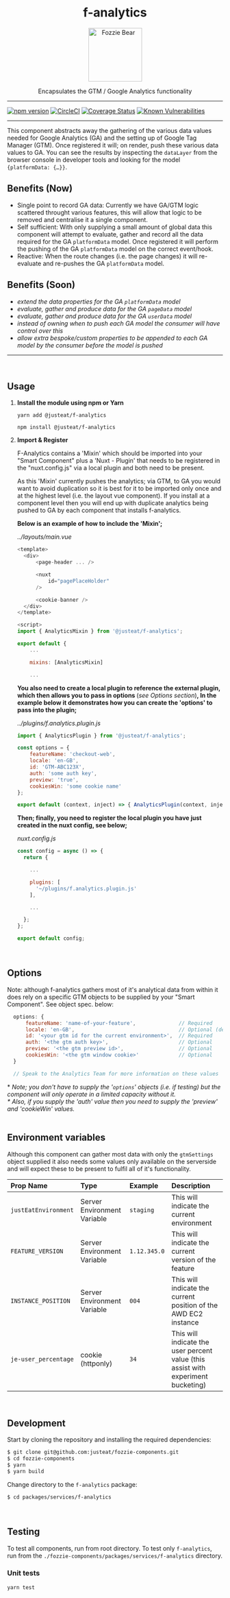<div align="center">

# f-analytics

<img width="125" alt="Fozzie Bear" src="../../../../bear.png" />

Encapsulates the GTM / Google Analytics functionality

</div>

---

[![npm version](https://badge.fury.io/js/%40justeat%2Ff-analytics.svg)](https://badge.fury.io/js/%40justeat%2Ff-analytics)
[![CircleCI](https://circleci.com/gh/justeat/fozzie-components.svg?style=svg)](https://circleci.com/gh/justeat/workflows/fozzie-components)
[![Coverage Status](https://coveralls.io/repos/github/justeat/f-analytics/badge.svg)](https://coveralls.io/github/justeat/f-analytics)
[![Known Vulnerabilities](https://snyk.io/test/github/justeat/f-analytics/badge.svg?targetFile=package.json)](https://snyk.io/test/github/justeat/f-analytics?targetFile=package.json)

---
This component abstracts away the gathering of the various data values needed for Google Analytics (GA) and the setting up of Google Tag Manager (GTM).  Once registered it will; on render, push these various data values to GA.  You can see the results by inspecting the `dataLayer` from the browser console in developer tools and looking for the model `{platformData: {…}}`.


## Benefits (Now)
- Single point to record GA data: Currently we have GA/GTM logic scattered throught various features, this will allow that logic to be removed and centralise it a single component.
- Self sufficient: With only supplying a small amount of global data this component will attempt to evaluate, gather and record all the data required for the GA `platformData` model.  Once registered it will perform the pushing of the GA `platformData` model on the correct event/hook.
- Reactive: When the route changes (i.e. the page changes) it will re-evaluate and re-pushes the GA `platformData` model.

## Benefits (Soon)
- _extend the data properties for the GA `platformData` model_
- _evaluate, gather and produce data for the GA `pageData` model_
- _evaluate, gather and produce data for the GA `userData` model_
- _instead of owning when to push each GA model the consumer will have control over this_
- _allow extra bespoke/custom properties to be appended to each GA model by the consumer before the model is pushed_
<hr></br>

## Usage

1.  <strong>Install the module using npm or Yarn</strong>
    ```
    yarn add @justeat/f-analytics
    ```
    ```
    npm install @justeat/f-analytics
    ```

2.  <strong>Import & Register</strong>

    <p>
    F-Analytics contains a 'Mixin' which should be imported into your "Smart Component" plus a 'Nuxt - Plugin' that needs to be registered in the "nuxt.config.js" via a local plugin and both need to be present.
    </p>
    <p>
    As this 'Mixin' currently pushes the analytics; via GTM, to GA you would want to avoid duplication so it is best for it to be imported only once and at the highest level (i.e. the layout vue component).  If you install at a component level then you will end up with duplicate analytics being pushed to GA by each component that installs f-analytics.

    <strong>Below is an example of how to include the 'Mixin';</strong>
    </p>

    _../layouts/main.vue_
    ```js
    <template>
      <div>
          <page-header ... />

          <nuxt
              id="pagePlaceHolder"
          />

          <cookie-banner />
      </div>
    </template>

    <script>
    import { AnalyticsMixin } from '@justeat/f-analytics';

    export default {
        ...

        mixins: [AnalyticsMixin]

        ...
    ```

    <strong>You also need to create a local plugin to reference the external plugin, which then allows you to pass in options </strong>(_see Options section_)<strong>,  In the example below it demonstrates how you can create the 'options' to pass into the plugin;</strong>
    </p>

    _../plugins/f.analytics.plugin.js_
    ```js
    import { AnalyticsPlugin } from '@justeat/f-analytics';

    const options = {
        featureName: 'checkout-web',
        locale: 'en-GB',
        id: 'GTM-ABC123X',
        auth: 'some auth key',
        preview: 'true',
        cookiesWin: 'some cookie name'
    };

    export default (context, inject) => { AnalyticsPlugin(context, inject, options); };
    ```

    <strong>Then; finally, you need to register the local plugin you have just created in the nuxt config, see below;</strong>
    </p>

    _nuxt.config.js_
    ```js
    const config = async () => {
      return {

        ...

        plugins: [
          '~/plugins/f.analytics.plugin.js'
        ],

        ...

      };
    };

    export default config;
    ```
</br>

  ## Options
  Note: although f-analytics gathers most of it's analytical data from within it does rely on a specific GTM objects to be supplied by your "Smart Component". See object spec. below:

  ```js
    options: {
        featureName: 'name-of-your-feature',              // Required
        locale: 'en-GB',                                  // Optional (defaults to en-GB)
        id: '<your gtm id for the current environment>',  // Required
        auth: '<the gtm auth key>',                       // Optional
        preview: '<the gtm preview id>',                  // Optional
        cookiesWin: '<the gtm window cookie>'             // Optional
    }

    // Speak to the Analytics Team for more information on these values
  ```
\*  _Note; you don't have to supply the '`options`' objects (i.e. if testing) but the component will only operate in a limited capacity without it.<br>* Also, if you supply the 'auth' value then you need to supply the 'preview' and 'cookieWin' values._
</br></br>

## Environment variables
Although this component can gather most data with only the `gtmSettings` object supplied it also needs some values only available on the serverside and will expect these to be present to fulfil all of it's functionality.

| Prop Name | Type | Example |  Description |
| :----- | :----- | :----- | :----------- |
| `justEatEnvironment` | Server Environment Variable | `staging` | This will indicate the current environment |
| `FEATURE_VERSION` | Server Environment Variable | `1.12.345.0` | This will indicate the current version of the feature |
| `INSTANCE_POSITION` | Server Environment Variable | `004` | This will indicate the current position of the AWD EC2 instance |
| `je-user_percentage` | cookie (httponly) | `34` | This will indicate the user percent value (this assist with experiment bucketing) |
</br>

## Development

Start by cloning the repository and installing the required dependencies:

```sh
$ git clone git@github.com:justeat/fozzie-components.git
$ cd fozzie-components
$ yarn
$ yarn build
```

Change directory to the `f-analytics` package:

```sh
$ cd packages/services/f-analytics
```
</br>

## Testing

To test all components, run from root directory.
To test only `f-analytics`, run from the `./fozzie-components/packages/services/f-analytics` directory.

### Unit tests

```sh
yarn test
```
